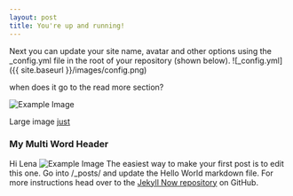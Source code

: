 ```yaml
---
layout: post
title: You're up and running!
---
```


Next you can update your site name, avatar and other options using the _config.yml file in the root of your repository (shown below).
![_config.yml]({{ site.baseurl }}/images/config.png)

when does it go to the read more section?

![Example Image](https://drive.google.com/uc?export=view&id=1kv5h3b9ihsWU86Vhb7P8BUhc5ZUiDo0m)

Large image
[just](#like-this-one)

### My Multi Word Header
Hi Lena
![Example Image](https://drive.google.com/uc?export=view&id=11wIQTfb0I7erhEoG37kOQqHcTBtEa_vv)
The easiest way to make your first post is to edit this one. Go into /_posts/ and update the Hello World markdown file. For more instructions head over to the [Jekyll Now repository](https://github.com/barryclark/jekyll-now) on GitHub.